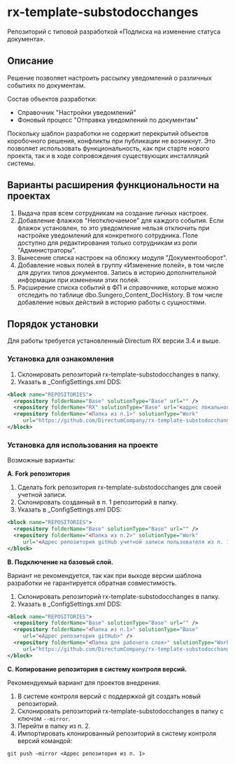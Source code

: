 # rx-template-substodocchanges
Репозиторий с типовой разработкой «Подписка на изменение статуса документа».

## Описание
Решение позволяет настроить рассылку уведомлений о различных событиях по документам.

Состав объектов разработки:
* Справочник "Настройки уведомлений"
* Фоновый процесс "Отправка уведомлений по документам"

Поскольку шаблон разработки не содержит перекрытий объектов коробочного решения, конфликты при публикации не возникнут. Это позволяет использовать функциональность, как при старте нового проекта, так и в ходе сопровождения существующих инсталляций системы.

## Варианты расширения функциональности на проектах
1.	Выдача прав всем сотрудникам на создание личных настроек.
2.	Добавление флажков "Неотключаемое" для каждого события. Если флажок установлен, то это уведомление нельзя отключить при настройке уведомлений для конкретного сотрудника. Поле доступно для редактирования только сотрудникам из роли "Администраторы".
3.	Вынесение списка настроек на обложку модуля "Документооборот".
4.	Добавление новых полей в группу «Изменение полей», в том числе для других типов документов. Запись в историю дополнительной информации при изменении этих полей.
5.	Расширение списка событий в ФП и справочнике, которые можно отследить по таблице dbo.Sungero_Content_DocHistory. В том числе добавление новых действий в историю работы с сущностями.

## Порядок установки
Для работы требуется установленный Directum RX версии 3.4 и выше. 

### Установка для ознакомления
1. Склонировать репозиторий rx-template-substodocchanges в папку.
2. Указать в _ConfigSettings.xml DDS:
```xml
<block name="REPOSITORIES">
  <repository folderName="Base" solutionType="Base" url="" />
  <repository folderName="RX" solutionType="Base" url="<адрес локального репозитория>" />
  <repository folderName="<Папка из п.1>" solutionType="Work" 
     url="https://github.com/DirectumCompany/rx-template-substodocchanges" />
</block>
```

### Установка для использования на проекте
Возможные варианты:

**A. Fork репозитория**
1. Сделать fork репозитория rx-template-substodocchanges для своей учетной записи.
2. Склонировать созданный в п. 1 репозиторий в папку.
3. Указать в _ConfigSettings.xml DDS:
``` xml
<block name="REPOSITORIES">
  <repository folderName="Base" solutionType="Base" url="" /> 
  <repository folderName="<Папка из п.2>" solutionType="Work" 
     url="<Адрес репозитория gitHub учетной записи пользователя из п. 1>" />
</block>
```

**B. Подключение на базовый слой.**

Вариант не рекомендуется, так как при выходе версии шаблона разработки не гарантируется обратная совместимость.
1. Склонировать репозиторий rx-template-substodocchanges в папку.
2. Указать в _ConfigSettings.xml DDS:
``` xml
<block name="REPOSITORIES">
  <repository folderName="Base" solutionType="Base" url="" /> 
  <repository folderName="<Папка из п.1>" solutionType="Base" 
     url="<Адрес репозитория gitHub>" />
  <repository folderName="<Папка для рабочего слоя>" solutionType="Work" 
     url="https://github.com/DirectumCompany/rx-template-substodocchanges" />
</block>
```

**C. Копирование репозитория в систему контроля версий.**

Рекомендуемый вариант для проектов внедрения.
1. В системе контроля версий с поддержкой git создать новый репозиторий.
2. Склонировать репозиторий rx-template-substodocchanges в папку с ключом `--mirror`.
3. Перейти в папку из п. 2.
4. Импортировать клонированный репозиторий в систему контроля версий командой:

`git push –mirror <Адрес репозитория из п. 1>`

